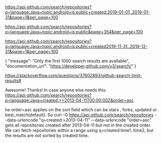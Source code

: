 https://api.github.com/search/repositories?q=language:Java+topic:android+is:public+created:2019-01-01..2019-01-31&page=1&per_page=100



https://api.github.com/search/repositories?q=language:Java+topic:android+is:public&page=354&per_page=100

https://api.github.com/search/repositories?q=language:Java+topic:android+is:public+created2019-11-31..2019-12-31&page=1&per_page=100


{
  "message": "Only the first 1000 search results are available",
  "documentation_url": "https://developer.github.com/v3/search/"
}


https://stackoverflow.com/questions/37602893/github-search-limit-results#


Awesome! Thanks! In case anyone else needs this: 
https://api.github.com/search/repositories?q=language:Java+created:>=2013-04-11T00:00:00Z&order=asc


he order=asc applies on the sort field which can be stars
, forks, updated or best_match(default). 
So curl -G https://api.github.com/search/repositories --data-urlencode "q=created:>2013-04-11" --data-urlencode "order=asc" gets all repositories created after 2013-04-11 but not in the created order. We can fetch repositories within a range using q=created:time1..time2, but the results are not sorted by created time.